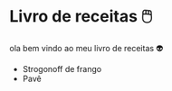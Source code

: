 # Livro de receitas :computer_mouse:

ola bem vindo ao meu livro de receitas :alien:

- Strogonoff de frango
- Pavê